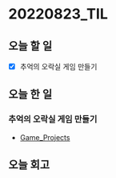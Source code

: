 # 20220823_TIL
## 오늘 할 일
- [X] 추억의 오락실 게임 만들기

## 오늘 한 일
### 추억의 오락실 게임 만들기
- [Game_Projects](./Python/pygame_basic/)

## 오늘 회고
